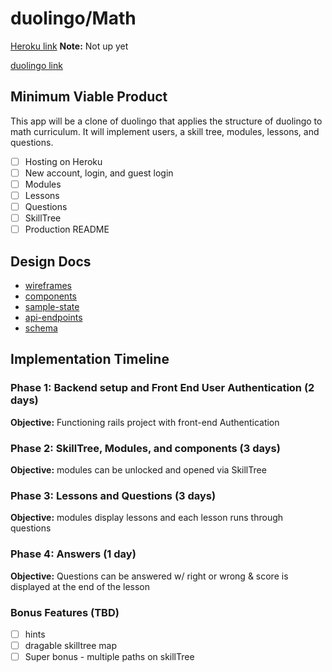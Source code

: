 # duolingo/Math

[Heroku link][heroku] **Note:** Not up yet

[duolingo link][duolingo]

[heroku]: http://www.herokuapp.com
[duolingo]: https://duolingo.com

## Minimum Viable Product

This app will be a clone of duolingo that applies the structure of duolingo to math curriculum. It will implement users, a skill tree, modules, lessons, and questions.


- [ ] Hosting on Heroku
- [ ] New account, login, and guest login
- [ ] Modules
- [ ] Lessons
- [ ] Questions
- [ ] SkillTree
- [ ] Production README

## Design Docs
* [wireframes](./wireframes)
* [components](./component_hierarchy.md)
* [sample-state](./sample_state.md)
* [api-endpoints](./apiendpoints.md)
* [schema](./schema.md)

## Implementation Timeline

### Phase 1: Backend setup and Front End User Authentication (2 days)

**Objective:** Functioning rails project with front-end Authentication

### Phase 2: SkillTree, Modules, and components (3 days)

**Objective:** modules can be unlocked and opened via SkillTree

### Phase 3: Lessons and Questions (3 days)

**Objective:** modules display lessons and each lesson runs through questions

### Phase 4: Answers (1 day)

**Objective:** Questions can be answered w/ right or wrong & score is displayed at the end of the lesson


### Bonus Features (TBD)
- [ ] hints
- [ ] dragable skilltree map
- [ ] Super bonus - multiple paths on skillTree

